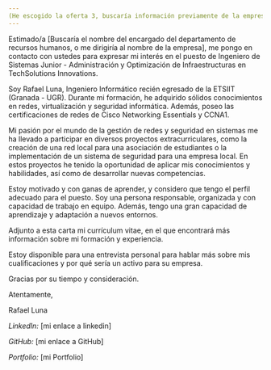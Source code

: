 ```yaml
---
(He escogido la oferta 3, buscaría información previamente de la empresa para adaptar la carta a la misma).
---
```


Estimado/a [Buscaría el nombre del encargado del departamento de recursos humanos, o me dirigiría al nombre de la empresa],
me pongo en contacto con ustedes para expresar mi interés en el puesto de Ingeniero de Sistemas Junior - Administración y Optimización
de Infraestructuras en TechSolutions Innovations.

Soy Rafael Luna, Ingeniero Informático recién egresado de la ETSIIT (Granada - UGR). Durante mi formación, he adquirido sólidos conocimientos
en redes, virtualización y seguridad informática. Además, poseo las certificaciones de redes de Cisco Networking Essentials y CCNA1.

Mi pasión por el mundo de la gestión de redes y seguridad en sistemas me ha llevado a participar en diversos proyectos extracurriculares, como
la creación de una red local para una asociación de estudiantes o la implementación de un sistema de seguridad para una empresa local.
En estos proyectos he tenido la oportunidad de aplicar mis conocimientos y habilidades, así como de desarrollar nuevas competencias.

Estoy motivado y con ganas de aprender, y considero que tengo el perfil adecuado para el puesto. Soy una persona responsable, organizada y con capacidad de trabajo en equipo.
Además, tengo una gran capacidad de aprendizaje y adaptación a nuevos entornos.

Adjunto a esta carta mi currículum vitae, en el que encontrará más información sobre mi formación y experiencia. 

Estoy disponible para una entrevista personal para hablar más sobre mis cualificaciones y por qué sería un activo para su empresa.

Gracias por su tiempo y consideración.

Atentamente,

Rafael Luna

*LinkedIn:* [mi enlace a linkedin]

*GitHub:* [mi enlace a GitHub]

*Portfolio:* [mi Portfolio]
